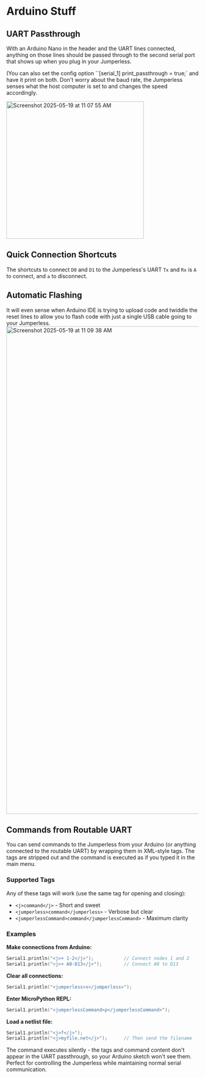 # Arduino Stuff

## UART Passthrough

With an Arduino Nano in the header and the UART lines connected, anything on those lines should be passed through to the second serial port that shows up when you plug in your Jumperless. 

(You can also set the config option ``[serial_1] print_passthrough = true;` and have it print on both. Don't worry about the baud rate, the Jumperless senses what the host computer is set to and changes the speed accordingly.

<img width="360" alt="Screenshot 2025-05-19 at 11 07 55 AM" src="https://github.com/user-attachments/assets/2b255e34-0d0a-4e86-b577-d59c9561fa42" />

## Quick Connection Shortcuts

The shortcuts to connect `D0` and `D1` to the Jumperless's UART `Tx` and `Rx` is `A` to connect, and `a` to disconnect.

## Automatic Flashing

It will even sense when Arduino IDE is trying to upload code and twiddle the reset lines to allow you to flash code with just a single USB cable going to your Jumperless.
<img width="1277" alt="Screenshot 2025-05-19 at 11 09 38 AM" src="https://github.com/user-attachments/assets/625ebf79-7308-4abb-a321-f1bf1f713d4f" /> 


## Commands from Routable UART

You can send commands to the Jumperless from your Arduino (or anything connected to the routable UART) by wrapping them in XML-style tags. The tags are stripped out and the command is executed as if you typed it in the main menu.

### Supported Tags

Any of these tags will work (use the same tag for opening and closing):

- `<j>command</j>` - Short and sweet
- `<jumperless>command</jumperless>` - Verbose but clear  
- `<jumperlessCommand>command</jumperlessCommand>` - Maximum clarity

### Examples

**Make connections from Arduino:**
```cpp
Serial1.println("<j>+ 1-2</j>");           // Connect nodes 1 and 2
Serial1.println("<j>+ A0-D13</j>");        // Connect A0 to D13
```

**Clear all connections:**
```cpp
Serial1.println("<jumperless>x</jumperless>");
```

**Enter MicroPython REPL:**
```cpp
Serial1.println("<jumperlessCommand>p</jumperlessCommand>");
```

**Load a netlist file:**
```cpp
Serial1.println("<j>f</j>");
Serial1.println("<j>myfile.net</j>");      // Then send the filename
```

The command executes silently - the tags and command content don't appear in the UART passthrough, so your Arduino sketch won't see them. Perfect for controlling the Jumperless while maintaining normal serial communication.